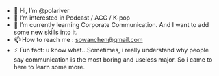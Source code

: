 - 👋 Hi, I’m @polariver
- 👀 I’m interested in Podcast / ACG / K-pop
- 🌱 I’m currently learning Corporate Communication. And I want to add some new skills into it.
- 📫 How to reach me : sowanchen@gmail.com
- ⚡ Fun fact: u know what...Sometimes, i really understand why people say communication is the most boring and useless major. So i came to here to learn some more.

<!---
polariver/polariver is a ✨ special ✨ repository because its `README.md` (this file) appears on your GitHub profile.
You can click the Preview link to take a look at your changes.
--->
